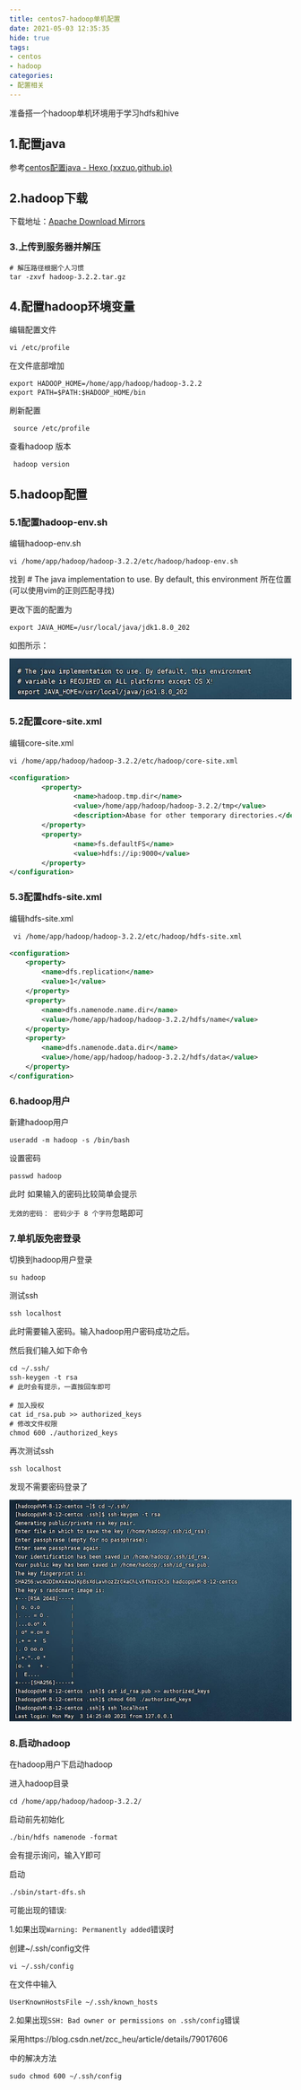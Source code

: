 ```yaml
---
title: centos7-hadoop单机配置
date: 2021-05-03 12:35:35
hide: true
tags:
- centos
- hadoop
categories: 
- 配置相关
---
```




准备搭一个hadoop单机环境用于学习hdfs和hive

## 1.配置java

参考[centos配置java - Hexo (xxzuo.github.io)](https://xxzuo.github.io/2021/05/03/centos配置java/)



## 2.hadoop下载

下载地址：[Apache Download Mirrors](https://www.apache.org/dyn/closer.cgi/hadoop/common/hadoop-3.2.2/hadoop-3.2.2.tar.gz)



### 3.上传到服务器并解压

```shell
# 解压路径根据个人习惯
tar -zxvf hadoop-3.2.2.tar.gz 
```



## 4.配置hadoop环境变量

编辑配置文件

```shell
vi /etc/profile
```

在文件底部增加

```shell
export HADOOP_HOME=/home/app/hadoop/hadoop-3.2.2
export PATH=$PATH:$HADOOP_HOME/bin
```

刷新配置

```shell
 source /etc/profile
```

查看hadoop 版本

```shell
 hadoop version
```



## 5.hadoop配置

### 5.1配置hadoop-env.sh

编辑hadoop-env.sh

```shell
vi /home/app/hadoop/hadoop-3.2.2/etc/hadoop/hadoop-env.sh 
```

找到 # The java implementation to use. By default, this environment 所在位置(可以使用vim的正则匹配寻找)

更改下面的配置为

```shell
export JAVA_HOME=/usr/local/java/jdk1.8.0_202
```

如图所示：

<img src="/img/hadoop/1.jpg">

### 5.2配置core-site.xml

编辑core-site.xml

```shell
vi /home/app/hadoop/hadoop-3.2.2/etc/hadoop/core-site.xml
```

```xml
<configuration>
        <property>
                <name>hadoop.tmp.dir</name>
                <value>/home/app/hadoop/hadoop-3.2.2/tmp</value>
                <description>Abase for other temporary directories.</description>
        </property>
        <property>
                <name>fs.defaultFS</name>
                <value>hdfs://ip:9000</value>
        </property>
</configuration>

```





### 5.3配置hdfs-site.xml

编辑hdfs-site.xml

```shell
 vi /home/app/hadoop/hadoop-3.2.2/etc/hadoop/hdfs-site.xml
```



```xml
<configuration>
    <property>
        <name>dfs.replication</name>
        <value>1</value>
    </property>
    <property>
        <name>dfs.namenode.name.dir</name>
        <value>/home/app/hadoop/hadoop-3.2.2/hdfs/name</value>
    </property>
    <property>
        <name>dfs.namenode.data.dir</name>
        <value>/home/app/hadoop/hadoop-3.2.2/hdfs/data</value>
    </property>
</configuration>
```





### 6.hadoop用户

新建hadoop用户

```shell
useradd -m hadoop -s /bin/bash
```

设置密码

```shell
passwd hadoop
```

此时 如果输入的密码比较简单会提示

`无效的密码： 密码少于 8 个字符`忽略即可

### 7.单机版免密登录

切换到hadoop用户登录

```shell
su hadoop
```

测试ssh

```shell
ssh localhost
```

此时需要输入密码。输入hadoop用户密码成功之后。



然后我们输入如下命令

```shell
cd ~/.ssh/
ssh-keygen -t rsa
# 此时会有提示，一直按回车即可

# 加入授权
cat id_rsa.pub >> authorized_keys  
# 修改文件权限
chmod 600 ./authorized_keys    
```

再次测试ssh

```shell
ssh localhost
```

发现不需要密码登录了

<img src="/img/hadoop/2.jpg">



### 8.启动hadoop

在hadoop用户下启动hadoop

进入hadoop目录

```shell
cd /home/app/hadoop/hadoop-3.2.2/
```

启动前先初始化

```shell
./bin/hdfs namenode -format
```

会有提示询问，输入Y即可

启动

```shell
./sbin/start-dfs.sh
```

可能出现的错误:

1.如果出现`Warning: Permanently added`错误时

创建~/.ssh/config文件

```shell
vi ~/.ssh/config
```

在文件中输入

```shell
UserKnownHostsFile ~/.ssh/known_hosts
```



2.如果出现`SSH: Bad owner or permissions on .ssh/config`错误

采用https://blog.csdn.net/zcc_heu/article/details/79017606

中的解决方法

```shell
sudo chmod 600 ~/.ssh/config
```



